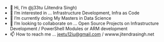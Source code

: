 - 👋 Hi, I’m @j33tu (Jitendra Singh)
- 👀 I’m interested in ... Infrastructure Development, Infra as Code 
- 🌱 I’m currently doing My Masters in Data Science 
- 💞️ I’m looking to collaborate on ... Open Source Projects on Infrastructure Development / PowerShell Modules or ARM development
- 📫 How to reach me ... jeetu12iu@gmail.com / wwww.jitendrasingh.net

<!---
j33tu/j33tu is a ✨ special ✨ repository because its `README.md` (this file) appears on your GitHub profile.
You can click the Preview link to take a look at your changes.
--->
